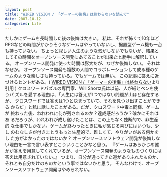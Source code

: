 ```yaml
---
layout: post
title: "WIRED VISION / 「ゲーマーの後悔」は終わらないを読んで"
date: 2007-10-12
categories: Life
---
```

たしかにゲームを長時間した後の後悔は大きい。
私は、それが怖くて10年ほどRPGなどの時間がかかりそうなゲームはやっていないし、据置型ゲーム機も一台も持っていない。
ちょっと寂しい人生のような気がしないでもないが、結果としてその時間をオープンソース開発にあてることが出来たと勝手に解釈している。
オープンソース開発に使った時間は膨大だが、なぜか後悔しない。
それはなぜか。
オープンソース開発も複数の人間でコラボレーションして或る種のゲームのような楽しさも持っている。でもゲームでは無い。
この記事に答えに近づけるヒントがある。( [WIRED VISION / 「ゲーマーの後悔」は終わらない](http://wiredvision.jp/news/200710/2007100221.html)より引用 )
 クロスワードパズルの専門家、Will Shortz氏は以前、人が紙とペンを使うパ
 ズルを愛する理由は、「人生には答えが1つではない問題が山ほど存在するが、
 クロスワードでは答えは1つと決まっていて、それを見つけ出すことができる
 からだ」と私に話したことがある。だが、クロスワード中毒と同様、ゲームが
 終わった後、われわれに何が残されるのか？達成感だろうか？確かにそれはあ
 るだろうが、われわれが成し遂げたことは、この上もなく独断的で、非生産的
 な仕事でしかない。ゲームが終わったときに私が感じる喜びにはいつも、少し
 のむなしさが付きまとうもっと生産的で、難しくて、やりがいがある何かをし
 た方がよかったのではないか？
オープンソースソフトウェア開発が後悔しない理由を一言で言い表すとこういうことかなと思う。
『ゲームはあらかじめ誰かが答えを用意してくれているが、オープンソース開発のようなものづくりには答えは用意されていない。』
つまり、自分が通ってきた道がありふれたものか、それとも自分だけのものかという事ではないかと思う。
そんなわけで、オープンソースソフトウェア開発はやめられない。
